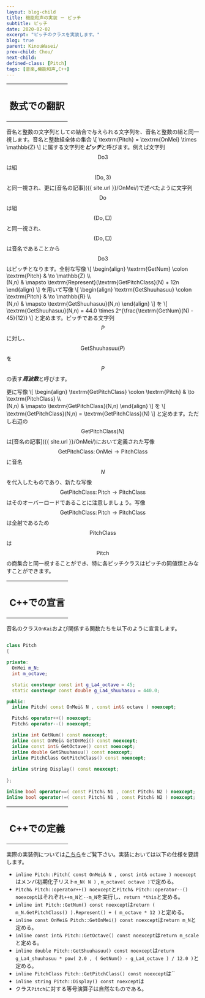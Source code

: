 ```yaml
---
layout: blog-child
title: 機能和声の実装 － ピッチ
subtitle: ピッチ
date: 2020-02-02
excerpt: "ピッチのクラスを実装します。"
blog: true
parent: KinouWasei/
prev-child: Chou/
next-child:
defined-class: [Pitch]
tags: [音楽,機能和声,C++]
---
```


<table>
  <tr>
    <th>
      <h2>数式での翻訳</h2>
    </th>
  </tr>
</table>

音名と整数の文字列としての結合で与えられる文字列を、音名と整数の組と同一視します。音名と整数組全体の集合
\\[
\textrm{Pitch} = \textrm{OnMei} \times \mathbb{Z}
\\]
に属する文字列を***ピッチ***と呼びます。例えば文字列$$\textrm{Do}3$$は組$$(\textrm{Do},3)$$と同一視され、更に[音名の記事]({{ site.url }}/OnMei/)で述べたように文字列$$\textrm{Do}$$は組$$(\textrm{Do},\textrm{□})$$と同一視され、$$(\textrm{Do},\textrm{□})$$は音名であることから$$\textrm{Do}3$$はピッチとなります。全射な写像
\\[
\begin{align}
\textrm{GetNum} \colon \textrm{Pitch} & \to \mathbb{Z} \\\\\
(N,n) & \mapsto \textrm{Represent}(\textrm{GetPitchClass}(N) + 12n
\end{align}
\\]
を用いて写像
\\[
\begin{align}
\textrm{GetShuuhasuu} \colon \textrm{Pitch} & \to \mathbb{R} \\\\\
(N,n) & \mapsto \textrm{GetShuuhasuu}(N,n)
\end{align}
\\]
を
\\[
\textrm{GetShuuhasuu}(N,n) = 44.0 \times 2^{\frac{\textrm{GetNum}(N) - 45}{12}}
\\]
と定めます。ピッチである文字列$$P$$に対し、$$\textrm{GetShuuhasuu}(P)$$を$$P$$の表す***周波数***と呼びます。

更に写像
\\[
\begin{align}
\textrm{GetPitchClass} \colon \textrm{Pitch} & \to \textrm{PitchClass} \\\\\
(N,n) & \mapsto \textrm{GetPitchClass}(N,n)
\end{align}
\\]
を
\\[
\textrm{GetPitchClass}(N,n) = \textrm{GetPitchClass}(N)
\\]
と定めます。ただし右辺の$$\textrm{GetPitchClass}(N)$$は[音名の記事]({{ site.url }}/OnMei/)において定義された写像$$\textrm{GetPitchClass} \colon \textrm{OnMei} \to \textrm{PitchClass}$$に音名$$N$$を代入したものであり、新たな写像$$\textrm{GetPitchClass} \colon \textrm{Pitch} \to \textrm{PitchClass}$$はそのオーバーロードであることに注意しましょう。写像$$\textrm{GetPitchClass} \colon \textrm{Pitch} \to \textrm{PitchClass}$$は全射であるため$$\textrm{PitchClass}$$は$$\textrm{Pitch}$$の商集合と同一視することができ、特に各ピッチクラスはピッチの同値類とみなすことができます。


<table>
  <tr>
    <th>
      <h2>C++での宣言</h2>
    </th>
  </tr>
</table>

音名のクラス`OnKai`および関係する関数たちを以下のように宣言します。

~~~c++

class Pitch
{

private:
  OnMei m_N;
  int m_octave;

  static constexpr const int g_La4_octave = 45;
  static constexpr const double g_La4_shuuhasuu = 440.0;

public:
  inline Pitch( const OnMei& N , const int& octave ) noexcept;

  Pitch& operator++() noexcept;
  Pitch& operator--() noexcept;

  inline int GetNum() const noexcept;
  inline const OnMei& GetOnMei() const noexcept;
  inline const int& GetOctave() const noexcept;
  inline double GetShuuhasuu() const noexcept;
  inline PitchClass GetPitchClass() const noexcept;
  
  inline string Display() const noexcept;
  
};

inline bool operator==( const Pitch& N1 , const Pitch& N2 ) noexcept;
inline bool operator!=( const Pitch& N1 , const Pitch& N2 ) noexcept;

~~~


<table>
  <tr>
    <th>
      <h2>C++での定義</h2>
    </th>
  </tr>
</table>

実際の実装例については[こちら](https://github.com/p-adic/cpp/tree/master/Music/OnMei/Pitch)をご覧下さい。実装においては以下の仕様を要請します。
- `inline Pitch::Pitch( const OnMei& N , const int& octave ) noexcept`はメンバ初期化子リスト`m_N( N )` , `m_octave( octave )`で定める。
- `Pitch& Pitch::operator++() noexcept`と`Pitch& Pitch::operator--() noexcept`はそれぞれ`++m_N`と`--m_N`を実行し、`return *this`と定める。
- `inline int Pitch::GetNum() const noexcept`は`return ( m_N.GetPitchClass() ).Represent() + ( m_octave * 12 )`と定める。
- `inline const OnMei& Pitch::GetOnMei() const noexcept`は`return m_N`と定める。
- `inline const int& Pitch::GetOctave() const noexcept`は`return m_scale`と定める。
- `inline double Pitch::GetShuuhasuu() const noexcept`は`return g_La4_shuuhasuu * pow( 2.0 , ( GetNum() - g_La4_octave ) / 12.0 )`と定める。
- `inline PitchClass Pitch::GetPitchClass() const noexcept`は``
- `inline string Pitch::Display() const noexcept`は
- クラス`Pitch`に対する等号演算子は自然なものである。

